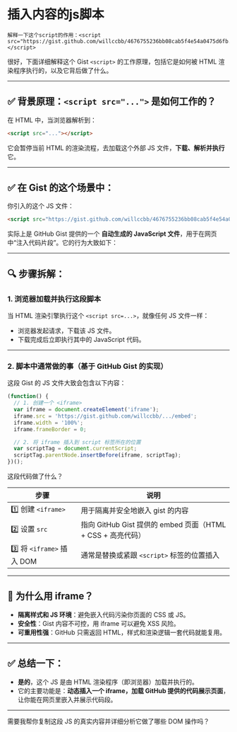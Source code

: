 # 插入内容的js脚本

```
解释一下这个script的作用：<script src="https://gist.github.com/willccbb/4676755236bb08cab5f4e54a0475d6fb.js"></script>
```

很好，下面详细解释这个 Gist `<script>` 的工作原理，包括它是如何被 HTML 渲染程序执行的，以及它背后做了什么。

------

## ✅ 背景原理：`<script src="...">` 是如何工作的？

在 HTML 中，当浏览器解析到：

```html
<script src="..."></script>
```

它会暂停当前 HTML 的渲染流程，去加载这个外部 JS 文件，**下载、解析并执行**它。

------

## ✅ 在 Gist 的这个场景中：

你引入的这个 JS 文件：

```html
<script src="https://gist.github.com/willccbb/4676755236bb08cab5f4e54a0475d6fb.js"></script>
```

实际上是 GitHub Gist 提供的一个 **自动生成的 JavaScript 文件**，用于在网页中“注入代码片段”。它的行为大致如下：

------

## 🔍 步骤拆解：

### 1. **浏览器加载并执行这段脚本**

当 HTML 渲染引擎执行这个 `<script src=...>`，就像任何 JS 文件一样：

-   浏览器发起请求，下载该 JS 文件。
-   下载完成后立即执行其中的 JavaScript 代码。

------

### 2. **脚本中通常做的事（基于 GitHub Gist 的实现）**

这段 Gist 的 JS 文件大致会包含以下内容：

```javascript
(function() {
  // 1. 创建一个 <iframe>
  var iframe = document.createElement('iframe');
  iframe.src = 'https://gist.github.com/willccbb/.../embed';
  iframe.width = '100%';
  iframe.frameBorder = 0;

  // 2. 将 iframe 插入到 script 标签所在的位置
  var scriptTag = document.currentScript;
  scriptTag.parentNode.insertBefore(iframe, scriptTag);
})();
```

这段代码做了什么？

| 步骤                     | 说明                                                        |
| ------------------------ | ----------------------------------------------------------- |
| 1️⃣ 创建 `<iframe>`        | 用于隔离并安全地嵌入 gist 的内容                            |
| 2️⃣ 设置 `src`             | 指向 GitHub Gist 提供的 embed 页面（HTML + CSS + 高亮代码） |
| 3️⃣ 将 `<iframe>` 插入 DOM | 通常是替换或紧跟 `<script>` 标签的位置插入                  |

------

## 🎯 为什么用 iframe？

-   **隔离样式和 JS 环境**：避免嵌入代码污染你页面的 CSS 或 JS。
-   **安全性**：Gist 内容不可控，用 iframe 可以避免 XSS 风险。
-   **可重用性强**：GitHub 只需返回 HTML，样式和渲染逻辑一套代码就能复用。

------

## ✅ 总结一下：

-   **是的**，这个 JS 是由 HTML 渲染程序（即浏览器）加载并执行的。
-   它的主要功能是：**动态插入一个 iframe，加载 GitHub 提供的代码展示页面**，让你能在网页里嵌入并展示代码段。

------

需要我帮你复制这段 JS 的真实内容并详细分析它做了哪些 DOM 操作吗？